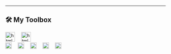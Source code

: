 ---
## 🛠️ My Toolbox
<div>
          <div>
                    <img alt="html language" width="30" style="padding-right:16px;" src="https://www.w3.org/WAI/content-images/wai-media-guide/body.svg" />
                    <img alt="html language" width="30" style="padding-right:16px;" src="https://upload.wikimedia.org/wikipedia/commons/a/a5/NVDA_Logo.png" />
          </div>
          <div>
                    <img align="left" alt="html language" width="20" style="padding-right:16px;" src="https://cdn.jsdelivr.net/gh/devicons/devicon@latest/icons/html5/html5-original.svg" />
                    <img align="left" alt="html language" width="20" style="padding-right:16px;" src="https://cdn.jsdelivr.net/gh/devicons/devicon@latest/icons/css3/css3-original.svg" />
                    <img align="left" alt="html language" width="20" style="padding-right:16px;" src="https://cdn.jsdelivr.net/gh/devicons/devicon@latest/icons/sass/sass-original.svg" />
                    <img align="left" alt="html language" width="20" style="padding-right:16px;" src="https://cdn.jsdelivr.net/gh/devicons/devicon@latest/icons/javascript/javascript-original.svg" />  
                    <img align="left" alt="html language" width="20" style="padding-right:16px;" src="https://cdn.jsdelivr.net/gh/devicons/devicon@latest/icons/react/react-original.svg" />
          </div>
</div>
